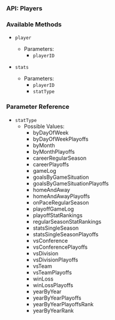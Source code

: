 ### API: Players

### Available Methods

* `player`
  * Parameters:
    * `playerID`

* `stats`
  * Parameters:
    * `playerID`
    * `statType`

### Parameter Reference

  * `statType`
    * Possible Values:
      * byDayOfWeek
      * byDayOfWeekPlayoffs
      * byMonth
      * byMonthPlayoffs
      * careerRegularSeason
      * careerPlayoffs
      * gameLog
      * goalsByGameSituation
      * goalsByGameSituationPlayoffs
      * homeAndAway
      * homeAndAwayPlayoffs
      * onPaceRegularSeason
      * playoffGameLog
      * playoffStatRankings
      * regularSeasonStatRankings
      * statsSingleSeason
      * statsSingleSeasonPlayoffs
      * vsConference
      * vsConferencePlayoffs
      * vsDivision
      * vsDivisionPlayoffs
      * vsTeam
      * vsTeamPlayoffs
      * winLoss
      * winLossPlayoffs
      * yearByYear
      * yearByYearPlayoffs
      * yearByYearPlayoffsRank
      * yearByYearRank
